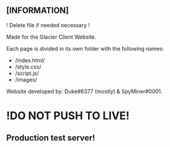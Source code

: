 
## [INFORMATION]

! Delete file if needed necessary !

Made for the Glacier Client Website.

Each page is divided in its own folder with the following names:
- /index.html/
- /style.css/
- /script.js/
- /images/

Website developed by: Duke#6377 (mostly) & SpyMiner#0001.

 
# !DO NOT PUSH TO LIVE!
## Production test server!
